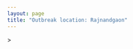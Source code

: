 ```yaml
---
layout: page
title: "Outbreak location: Rajnandgaon"
---
```

<div id="mapid">
<script src="https://buda-magenta.github.io/hazard_map/load_map.js"></script>
><script>
var marker_outbreak = L.marker([20.972740, 80.691555],{"autoPan": true}).addTo(map); marker_outbreak.bindTooltip("Rajnandgaon").openTooltip();

var circle_1 = L.circle([21.149813, 79.082056], {"pane": "markerPane", "color": "red", "fill": true, "fillOpacity": 0.2, "fillRule": "evenodd", "lineCap": "round", "lineJoin": "round", "opacity": 1.0, "radius": 80893, "stroke": true, "weight": 3}).addTo(map);
circle_1.bindTooltip("Nagpur<br>rank: 1<br>hazard index: 0.080894")
circle_1.bindPopup('<a href="https://buda-magenta.github.io/hazard_map/Nagpur">Nagpur</a>')

var circle_2 = L.circle([21.237947, 81.633683], {"pane": "markerPane", "color": "red", "fill": true, "fillOpacity": 0.2, "fillRule": "evenodd", "lineCap": "round", "lineJoin": "round", "opacity": 1.0, "radius": 74549, "stroke": true, "weight": 3}).addTo(map);
circle_2.bindTooltip("Raipur<br>rank: 2<br>hazard index: 0.074549")
circle_2.bindPopup('<a href="https://buda-magenta.github.io/hazard_map/Raipur">Raipur</a>')

var circle_3 = L.circle([21.145629, 80.268387], {"pane": "markerPane", "color": "red", "fill": true, "fillOpacity": 0.2, "fillRule": "evenodd", "lineCap": "round", "lineJoin": "round", "opacity": 1.0, "radius": 67345, "stroke": true, "weight": 3}).addTo(map);
circle_3.bindTooltip("Gondiya<br>rank: 3<br>hazard index: 0.067345")
circle_3.bindPopup('<a href="https://buda-magenta.github.io/hazard_map/Gondiya">Gondiya</a>')

var circle_4 = L.circle([20.843512, 75.525927], {"pane": "markerPane", "color": "red", "fill": true, "fillOpacity": 0.2, "fillRule": "evenodd", "lineCap": "round", "lineJoin": "round", "opacity": 1.0, "radius": 33313, "stroke": true, "weight": 3}).addTo(map);
circle_4.bindTooltip("Jalgaon<br>rank: 4<br>hazard index: 0.033314")
circle_4.bindPopup('<a href="https://buda-magenta.github.io/hazard_map/Jalgaon">Jalgaon</a>')

var circle_5 = L.circle([21.199035, 81.397955], {"pane": "markerPane", "color": "red", "fill": true, "fillOpacity": 0.2, "fillRule": "evenodd", "lineCap": "round", "lineJoin": "round", "opacity": 1.0, "radius": 25513, "stroke": true, "weight": 3}).addTo(map);
circle_5.bindTooltip("Durg<br>rank: 5<br>hazard index: 0.025514")
circle_5.bindPopup('<a href="https://buda-magenta.github.io/hazard_map/Durg">Durg</a>')

var circle_6 = L.circle([21.200996, 81.335426], {"pane": "markerPane", "color": "red", "fill": true, "fillOpacity": 0.2, "fillRule": "evenodd", "lineCap": "round", "lineJoin": "round", "opacity": 1.0, "radius": 21779, "stroke": true, "weight": 3}).addTo(map);
circle_6.bindTooltip("Bhilai Nagar<br>rank: 6<br>hazard index: 0.021779")
circle_6.bindPopup('<a href="https://buda-magenta.github.io/hazard_map/Bhilai_Nagar">Bhilai Nagar</a>')

var circle_7 = L.circle([22.383333, 82.133333], {"pane": "markerPane", "color": "red", "fill": true, "fillOpacity": 0.2, "fillRule": "evenodd", "lineCap": "round", "lineJoin": "round", "opacity": 1.0, "radius": 12735, "stroke": true, "weight": 3}).addTo(map);
circle_7.bindTooltip("Bilaspur<br>rank: 7<br>hazard index: 0.012736")
circle_7.bindPopup('<a href="https://buda-magenta.github.io/hazard_map/Bilaspur">Bilaspur</a>')

var circle_8 = L.circle([21.735348, 81.944459], {"pane": "markerPane", "color": "red", "fill": true, "fillOpacity": 0.2, "fillRule": "evenodd", "lineCap": "round", "lineJoin": "round", "opacity": 1.0, "radius": 9243, "stroke": true, "weight": 3}).addTo(map);
circle_8.bindTooltip("Bhatpara<br>rank: 8<br>hazard index: 0.009244")
circle_8.bindPopup('<a href="https://buda-magenta.github.io/hazard_map/Bhatpara">Bhatpara</a>')

var circle_9 = L.circle([20.030976, 79.358139], {"pane": "markerPane", "color": "red", "fill": true, "fillOpacity": 0.2, "fillRule": "evenodd", "lineCap": "round", "lineJoin": "round", "opacity": 1.0, "radius": 7668, "stroke": true, "weight": 3}).addTo(map);
circle_9.bindTooltip("Chandrapur<br>rank: 9<br>hazard index: 0.007668")
circle_9.bindPopup('<a href="https://buda-magenta.github.io/hazard_map/Chandrapur">Chandrapur</a>')

var circle_10 = L.circle([22.541418, 88.357691], {"pane": "markerPane", "color": "red", "fill": true, "fillOpacity": 0.2, "fillRule": "evenodd", "lineCap": "round", "lineJoin": "round", "opacity": 1.0, "radius": 6112, "stroke": true, "weight": 3}).addTo(map);
circle_10.bindTooltip("Kolkata<br>rank: 10<br>hazard index: 0.006113")
circle_10.bindPopup('<a href="https://buda-magenta.github.io/hazard_map/Kolkata">Kolkata</a>')

var circle_11 = L.circle([20.166670, 79.172114], {"pane": "markerPane", "color": "red", "fill": true, "fillOpacity": 0.2, "fillRule": "evenodd", "lineCap": "round", "lineJoin": "round", "opacity": 1.0, "radius": 4315, "stroke": true, "weight": 3}).addTo(map);
circle_11.bindTooltip("Bhadravati<br>rank: 11<br>hazard index: 0.004315")
circle_11.bindPopup('<a href="https://buda-magenta.github.io/hazard_map/Bhadravati">Bhadravati</a>')

var circle_12 = L.circle([20.259399, 76.976203], {"pane": "markerPane", "color": "red", "fill": true, "fillOpacity": 0.2, "fillRule": "evenodd", "lineCap": "round", "lineJoin": "round", "opacity": 1.0, "radius": 3595, "stroke": true, "weight": 3}).addTo(map);
circle_12.bindTooltip("Malegaon<br>rank: 12<br>hazard index: 0.003595")
circle_12.bindPopup('<a href="https://buda-magenta.github.io/hazard_map/Malegaon">Malegaon</a>')

var circle_13 = L.circle([22.275879, 79.721045], {"pane": "markerPane", "color": "red", "fill": true, "fillOpacity": 0.2, "fillRule": "evenodd", "lineCap": "round", "lineJoin": "round", "opacity": 1.0, "radius": 2724, "stroke": true, "weight": 3}).addTo(map);
circle_13.bindTooltip("Seoni<br>rank: 13<br>hazard index: 0.002725")
circle_13.bindPopup('<a href="https://buda-magenta.github.io/hazard_map/Seoni">Seoni</a>')

var circle_14 = L.circle([22.519770, 82.629515], {"pane": "markerPane", "color": "red", "fill": true, "fillOpacity": 0.2, "fillRule": "evenodd", "lineCap": "round", "lineJoin": "round", "opacity": 1.0, "radius": 2646, "stroke": true, "weight": 3}).addTo(map);
circle_14.bindTooltip("Korba<br>rank: 14<br>hazard index: 0.002646")
circle_14.bindPopup('<a href="https://buda-magenta.github.io/hazard_map/Korba">Korba</a>')

var circle_15 = L.circle([20.993276, 75.839983], {"pane": "markerPane", "color": "red", "fill": true, "fillOpacity": 0.2, "fillRule": "evenodd", "lineCap": "round", "lineJoin": "round", "opacity": 1.0, "radius": 2601, "stroke": true, "weight": 3}).addTo(map);
circle_15.bindTooltip("Bhusawal<br>rank: 15<br>hazard index: 0.002601")
circle_15.bindPopup('<a href="https://buda-magenta.github.io/hazard_map/Bhusawal">Bhusawal</a>')

var circle_16 = L.circle([19.075990, 72.877393], {"pane": "markerPane", "color": "red", "fill": true, "fillOpacity": 0.2, "fillRule": "evenodd", "lineCap": "round", "lineJoin": "round", "opacity": 1.0, "radius": 2577, "stroke": true, "weight": 3}).addTo(map);
circle_16.bindTooltip("Mumbai<br>rank: 16<br>hazard index: 0.002578")
circle_16.bindPopup('<a href="https://buda-magenta.github.io/hazard_map/Mumbai">Mumbai</a>')

var circle_17 = L.circle([21.154541, 77.644296], {"pane": "markerPane", "color": "red", "fill": true, "fillOpacity": 0.2, "fillRule": "evenodd", "lineCap": "round", "lineJoin": "round", "opacity": 1.0, "radius": 2409, "stroke": true, "weight": 3}).addTo(map);
circle_17.bindTooltip("Amravati<br>rank: 17<br>hazard index: 0.002410")
circle_17.bindPopup('<a href="https://buda-magenta.github.io/hazard_map/Amravati">Amravati</a>')

var circle_18 = L.circle([22.801519, 86.202958], {"pane": "markerPane", "color": "red", "fill": true, "fillOpacity": 0.2, "fillRule": "evenodd", "lineCap": "round", "lineJoin": "round", "opacity": 1.0, "radius": 2131, "stroke": true, "weight": 3}).addTo(map);
circle_18.bindTooltip("Jamshedpur<br>rank: 18<br>hazard index: 0.002131")
circle_18.bindPopup('<a href="https://buda-magenta.github.io/hazard_map/Jamshedpur">Jamshedpur</a>')

var circle_19 = L.circle([17.723128, 83.301284], {"pane": "markerPane", "color": "red", "fill": true, "fillOpacity": 0.2, "fillRule": "evenodd", "lineCap": "round", "lineJoin": "round", "opacity": 1.0, "radius": 1929, "stroke": true, "weight": 3}).addTo(map);
circle_19.bindTooltip("Visakhapatnam<br>rank: 19<br>hazard index: 0.001930")
circle_19.bindPopup('<a href="https://buda-magenta.github.io/hazard_map/Visakhapatnam">Visakhapatnam</a>')

var circle_20 = L.circle([22.500000, 83.500000], {"pane": "markerPane", "color": "red", "fill": true, "fillOpacity": 0.2, "fillRule": "evenodd", "lineCap": "round", "lineJoin": "round", "opacity": 1.0, "radius": 1682, "stroke": true, "weight": 3}).addTo(map);
circle_20.bindTooltip("Raigarh<br>rank: 20<br>hazard index: 0.001683")
circle_20.bindPopup('<a href="https://buda-magenta.github.io/hazard_map/Raigarh">Raigarh</a>')

var circle_21 = L.circle([22.890183, 88.426939], {"pane": "markerPane", "color": "red", "fill": true, "fillOpacity": 0.2, "fillRule": "evenodd", "lineCap": "round", "lineJoin": "round", "opacity": 1.0, "radius": 1284, "stroke": true, "weight": 3}).addTo(map);
circle_21.bindTooltip("Naihati<br>rank: 21<br>hazard index: 0.001284")
circle_21.bindPopup('<a href="https://buda-magenta.github.io/hazard_map/Naihati">Naihati</a>')

var circle_22 = L.circle([19.877263, 75.339024], {"pane": "markerPane", "color": "red", "fill": true, "fillOpacity": 0.2, "fillRule": "evenodd", "lineCap": "round", "lineJoin": "round", "opacity": 1.0, "radius": 1193, "stroke": true, "weight": 3}).addTo(map);
circle_22.bindTooltip("Aurangabad<br>rank: 22<br>hazard index: 0.001194")
circle_22.bindPopup('<a href="https://buda-magenta.github.io/hazard_map/Aurangabad">Aurangabad</a>')

var circle_23 = L.circle([28.651718, 77.221939], {"pane": "markerPane", "color": "red", "fill": true, "fillOpacity": 0.2, "fillRule": "evenodd", "lineCap": "round", "lineJoin": "round", "opacity": 1.0, "radius": 1175, "stroke": true, "weight": 3}).addTo(map);
circle_23.bindTooltip("Delhi<br>rank: 23<br>hazard index: 0.001176")
circle_23.bindPopup('<a href="https://buda-magenta.github.io/hazard_map/Delhi">Delhi</a>')

var circle_24 = L.circle([22.214285, 84.872437], {"pane": "markerPane", "color": "red", "fill": true, "fillOpacity": 0.2, "fillRule": "evenodd", "lineCap": "round", "lineJoin": "round", "opacity": 1.0, "radius": 1111, "stroke": true, "weight": 3}).addTo(map);
circle_24.bindTooltip("Raurkela<br>rank: 24<br>hazard index: 0.001112")
circle_24.bindPopup('<a href="https://buda-magenta.github.io/hazard_map/Raurkela">Raurkela</a>')

var circle_25 = L.circle([18.521428, 73.854454], {"pane": "markerPane", "color": "red", "fill": true, "fillOpacity": 0.2, "fillRule": "evenodd", "lineCap": "round", "lineJoin": "round", "opacity": 1.0, "radius": 981, "stroke": true, "weight": 3}).addTo(map);
circle_25.bindTooltip("Pune<br>rank: 25<br>hazard index: 0.000981")
circle_25.bindPopup('<a href="https://buda-magenta.github.io/hazard_map/Pune">Pune</a>')

var circle_26 = L.circle([21.879616, 77.875681], {"pane": "markerPane", "color": "red", "fill": true, "fillOpacity": 0.2, "fillRule": "evenodd", "lineCap": "round", "lineJoin": "round", "opacity": 1.0, "radius": 936, "stroke": true, "weight": 3}).addTo(map);
circle_26.bindTooltip("Betul<br>rank: 26<br>hazard index: 0.000936")
circle_26.bindPopup('<a href="https://buda-magenta.github.io/hazard_map/Betul">Betul</a>')

var circle_27 = L.circle([13.932609, 75.574978], {"pane": "markerPane", "color": "red", "fill": true, "fillOpacity": 0.2, "fillRule": "evenodd", "lineCap": "round", "lineJoin": "round", "opacity": 1.0, "radius": 892, "stroke": true, "weight": 3}).addTo(map);
circle_27.bindTooltip("Shimoga<br>rank: 27<br>hazard index: 0.000893")
circle_27.bindPopup('<a href="https://buda-magenta.github.io/hazard_map/Shimoga">Shimoga</a>')

var circle_28 = L.circle([17.388786, 78.461065], {"pane": "markerPane", "color": "red", "fill": true, "fillOpacity": 0.2, "fillRule": "evenodd", "lineCap": "round", "lineJoin": "round", "opacity": 1.0, "radius": 764, "stroke": true, "weight": 3}).addTo(map);
circle_28.bindTooltip("Hyderabad<br>rank: 28<br>hazard index: 0.000765")
circle_28.bindPopup('<a href="https://buda-magenta.github.io/hazard_map/Hyderabad">Hyderabad</a>')

var circle_29 = L.circle([20.266777, 85.843559], {"pane": "markerPane", "color": "red", "fill": true, "fillOpacity": 0.2, "fillRule": "evenodd", "lineCap": "round", "lineJoin": "round", "opacity": 1.0, "radius": 747, "stroke": true, "weight": 3}).addTo(map);
circle_29.bindTooltip("Bhubaneswar<br>rank: 29<br>hazard index: 0.000747")
circle_29.bindPopup('<a href="https://buda-magenta.github.io/hazard_map/Bhubaneswar">Bhubaneswar</a>')

var circle_30 = L.circle([12.979120, 77.591300], {"pane": "markerPane", "color": "red", "fill": true, "fillOpacity": 0.2, "fillRule": "evenodd", "lineCap": "round", "lineJoin": "round", "opacity": 1.0, "radius": 691, "stroke": true, "weight": 3}).addTo(map);
circle_30.bindTooltip("Bangalore<br>rank: 30<br>hazard index: 0.000691")
circle_30.bindPopup('<a href="https://buda-magenta.github.io/hazard_map/Bangalore">Bangalore</a>')

var circle_31 = L.circle([21.400000, 83.883333], {"pane": "markerPane", "color": "red", "fill": true, "fillOpacity": 0.2, "fillRule": "evenodd", "lineCap": "round", "lineJoin": "round", "opacity": 1.0, "radius": 666, "stroke": true, "weight": 3}).addTo(map);
circle_31.bindTooltip("Sambalpur<br>rank: 31<br>hazard index: 0.000667")
circle_31.bindPopup('<a href="https://buda-magenta.github.io/hazard_map/Sambalpur">Sambalpur</a>')

var circle_32 = L.circle([20.825623, 78.613146], {"pane": "markerPane", "color": "red", "fill": true, "fillOpacity": 0.2, "fillRule": "evenodd", "lineCap": "round", "lineJoin": "round", "opacity": 1.0, "radius": 649, "stroke": true, "weight": 3}).addTo(map);
circle_32.bindTooltip("Wardha<br>rank: 32<br>hazard index: 0.000649")
circle_32.bindPopup('<a href="https://buda-magenta.github.io/hazard_map/Wardha">Wardha</a>')

var circle_33 = L.circle([20.761862, 77.192172], {"pane": "markerPane", "color": "red", "fill": true, "fillOpacity": 0.2, "fillRule": "evenodd", "lineCap": "round", "lineJoin": "round", "opacity": 1.0, "radius": 620, "stroke": true, "weight": 3}).addTo(map);
circle_33.bindTooltip("Akola<br>rank: 33<br>hazard index: 0.000620")
circle_33.bindPopup('<a href="https://buda-magenta.github.io/hazard_map/Akola">Akola</a>')

var circle_34 = L.circle([19.290314, 76.602903], {"pane": "markerPane", "color": "red", "fill": true, "fillOpacity": 0.2, "fillRule": "evenodd", "lineCap": "round", "lineJoin": "round", "opacity": 1.0, "radius": 590, "stroke": true, "weight": 3}).addTo(map);
circle_34.bindTooltip("Parbhani<br>rank: 34<br>hazard index: 0.000591")
circle_34.bindPopup('<a href="https://buda-magenta.github.io/hazard_map/Parbhani">Parbhani</a>')

var circle_35 = L.circle([13.083694, 80.270186], {"pane": "markerPane", "color": "red", "fill": true, "fillOpacity": 0.2, "fillRule": "evenodd", "lineCap": "round", "lineJoin": "round", "opacity": 1.0, "radius": 586, "stroke": true, "weight": 3}).addTo(map);
circle_35.bindTooltip("Chennai<br>rank: 35<br>hazard index: 0.000586")
circle_35.bindPopup('<a href="https://buda-magenta.github.io/hazard_map/Chennai">Chennai</a>')

var circle_36 = L.circle([23.021624, 72.579707], {"pane": "markerPane", "color": "red", "fill": true, "fillOpacity": 0.2, "fillRule": "evenodd", "lineCap": "round", "lineJoin": "round", "opacity": 1.0, "radius": 563, "stroke": true, "weight": 3}).addTo(map);
circle_36.bindTooltip("Ahmedabad<br>rank: 36<br>hazard index: 0.000563")
circle_36.bindPopup('<a href="https://buda-magenta.github.io/hazard_map/Ahmedabad">Ahmedabad</a>')

var circle_37 = L.circle([18.112082, 83.405220], {"pane": "markerPane", "color": "red", "fill": true, "fillOpacity": 0.2, "fillRule": "evenodd", "lineCap": "round", "lineJoin": "round", "opacity": 1.0, "radius": 558, "stroke": true, "weight": 3}).addTo(map);
circle_37.bindTooltip("Vizianagaram<br>rank: 37<br>hazard index: 0.000559")
circle_37.bindPopup('<a href="https://buda-magenta.github.io/hazard_map/Vizianagaram">Vizianagaram</a>')

var circle_38 = L.circle([23.160894, 79.949770], {"pane": "markerPane", "color": "red", "fill": true, "fillOpacity": 0.2, "fillRule": "evenodd", "lineCap": "round", "lineJoin": "round", "opacity": 1.0, "radius": 548, "stroke": true, "weight": 3}).addTo(map);
circle_38.bindTooltip("Jabalpur<br>rank: 38<br>hazard index: 0.000548")
circle_38.bindPopup('<a href="https://buda-magenta.github.io/hazard_map/Jabalpur">Jabalpur</a>')

var circle_39 = L.circle([25.335649, 83.007629], {"pane": "markerPane", "color": "red", "fill": true, "fillOpacity": 0.2, "fillRule": "evenodd", "lineCap": "round", "lineJoin": "round", "opacity": 1.0, "radius": 517, "stroke": true, "weight": 3}).addTo(map);
circle_39.bindTooltip("Varanasi<br>rank: 39<br>hazard index: 0.000517")
circle_39.bindPopup('<a href="https://buda-magenta.github.io/hazard_map/Varanasi">Varanasi</a>')

var circle_40 = L.circle([25.438130, 81.833800], {"pane": "markerPane", "color": "red", "fill": true, "fillOpacity": 0.2, "fillRule": "evenodd", "lineCap": "round", "lineJoin": "round", "opacity": 1.0, "radius": 480, "stroke": true, "weight": 3}).addTo(map);
circle_40.bindTooltip("Allahabad<br>rank: 40<br>hazard index: 0.000481")
circle_40.bindPopup('<a href="https://buda-magenta.github.io/hazard_map/Allahabad">Allahabad</a>')

var circle_41 = L.circle([21.170200, 72.831100], {"pane": "markerPane", "color": "red", "fill": true, "fillOpacity": 0.2, "fillRule": "evenodd", "lineCap": "round", "lineJoin": "round", "opacity": 1.0, "radius": 451, "stroke": true, "weight": 3}).addTo(map);
circle_41.bindTooltip("Surat<br>rank: 41<br>hazard index: 0.000451")
circle_41.bindPopup('<a href="https://buda-magenta.github.io/hazard_map/Surat">Surat</a>')

var circle_42 = L.circle([19.807608, 85.825254], {"pane": "markerPane", "color": "red", "fill": true, "fillOpacity": 0.2, "fillRule": "evenodd", "lineCap": "round", "lineJoin": "round", "opacity": 1.0, "radius": 448, "stroke": true, "weight": 3}).addTo(map);
circle_42.bindTooltip("Puri<br>rank: 42<br>hazard index: 0.000449")
circle_42.bindPopup('<a href="https://buda-magenta.github.io/hazard_map/Puri">Puri</a>')

var circle_43 = L.circle([22.782355, 86.159003], {"pane": "markerPane", "color": "red", "fill": true, "fillOpacity": 0.2, "fillRule": "evenodd", "lineCap": "round", "lineJoin": "round", "opacity": 1.0, "radius": 360, "stroke": true, "weight": 3}).addTo(map);
circle_43.bindTooltip("Adityapur<br>rank: 43<br>hazard index: 0.000360")
circle_43.bindPopup('<a href="https://buda-magenta.github.io/hazard_map/Adityapur">Adityapur</a>')

var circle_44 = L.circle([19.500000, 78.500000], {"pane": "markerPane", "color": "red", "fill": true, "fillOpacity": 0.2, "fillRule": "evenodd", "lineCap": "round", "lineJoin": "round", "opacity": 1.0, "radius": 359, "stroke": true, "weight": 3}).addTo(map);
circle_44.bindTooltip("Adilabad<br>rank: 44<br>hazard index: 0.000360")
circle_44.bindPopup('<a href="https://buda-magenta.github.io/hazard_map/Adilabad">Adilabad</a>')

var circle_45 = L.circle([22.920982, 88.437022], {"pane": "markerPane", "color": "red", "fill": true, "fillOpacity": 0.2, "fillRule": "evenodd", "lineCap": "round", "lineJoin": "round", "opacity": 1.0, "radius": 341, "stroke": true, "weight": 3}).addTo(map);
circle_45.bindTooltip("Halisahar<br>rank: 45<br>hazard index: 0.000342")
circle_45.bindPopup('<a href="https://buda-magenta.github.io/hazard_map/Halisahar">Halisahar</a>')

var circle_46 = L.circle([22.949011, 88.435910], {"pane": "markerPane", "color": "red", "fill": true, "fillOpacity": 0.2, "fillRule": "evenodd", "lineCap": "round", "lineJoin": "round", "opacity": 1.0, "radius": 329, "stroke": true, "weight": 3}).addTo(map);
circle_46.bindTooltip("Kanchrapara<br>rank: 46<br>hazard index: 0.000329")
circle_46.bindPopup('<a href="https://buda-magenta.github.io/hazard_map/Kanchrapara">Kanchrapara</a>')

var circle_47 = L.circle([25.531031, 78.652689], {"pane": "markerPane", "color": "red", "fill": true, "fillOpacity": 0.2, "fillRule": "evenodd", "lineCap": "round", "lineJoin": "round", "opacity": 1.0, "radius": 328, "stroke": true, "weight": 3}).addTo(map);
circle_47.bindTooltip("Jhansi<br>rank: 47<br>hazard index: 0.000328")
circle_47.bindPopup('<a href="https://buda-magenta.github.io/hazard_map/Jhansi">Jhansi</a>')

var circle_48 = L.circle([23.258486, 77.401989], {"pane": "markerPane", "color": "red", "fill": true, "fillOpacity": 0.2, "fillRule": "evenodd", "lineCap": "round", "lineJoin": "round", "opacity": 1.0, "radius": 314, "stroke": true, "weight": 3}).addTo(map);
circle_48.bindTooltip("Bhopal<br>rank: 48<br>hazard index: 0.000314")
circle_48.bindPopup('<a href="https://buda-magenta.github.io/hazard_map/Bhopal">Bhopal</a>')

var circle_49 = L.circle([19.169335, 77.311013], {"pane": "markerPane", "color": "red", "fill": true, "fillOpacity": 0.2, "fillRule": "evenodd", "lineCap": "round", "lineJoin": "round", "opacity": 1.0, "radius": 306, "stroke": true, "weight": 3}).addTo(map);
circle_49.bindTooltip("Nanded Waghala<br>rank: 49<br>hazard index: 0.000307")
circle_49.bindPopup('<a href="https://buda-magenta.github.io/hazard_map/Nanded_Waghala">Nanded Waghala</a>')

var circle_50 = L.circle([20.325704, 78.116914], {"pane": "markerPane", "color": "red", "fill": true, "fillOpacity": 0.2, "fillRule": "evenodd", "lineCap": "round", "lineJoin": "round", "opacity": 1.0, "radius": 302, "stroke": true, "weight": 3}).addTo(map);
circle_50.bindTooltip("Yavatmal<br>rank: 50<br>hazard index: 0.000302")
circle_50.bindPopup('<a href="https://buda-magenta.github.io/hazard_map/Yavatmal">Yavatmal</a>')

var circle_51 = L.circle([20.475195, 78.742396], {"pane": "markerPane", "color": "red", "fill": true, "fillOpacity": 0.2, "fillRule": "evenodd", "lineCap": "round", "lineJoin": "round", "opacity": 1.0, "radius": 298, "stroke": true, "weight": 3}).addTo(map);
circle_51.bindTooltip("Hinganghat<br>rank: 51<br>hazard index: 0.000299")
circle_51.bindPopup('<a href="https://buda-magenta.github.io/hazard_map/Hinganghat">Hinganghat</a>')

var circle_52 = L.circle([19.918233, 75.868625], {"pane": "markerPane", "color": "red", "fill": true, "fillOpacity": 0.2, "fillRule": "evenodd", "lineCap": "round", "lineJoin": "round", "opacity": 1.0, "radius": 296, "stroke": true, "weight": 3}).addTo(map);
circle_52.bindTooltip("Jalna<br>rank: 52<br>hazard index: 0.000297")
circle_52.bindPopup('<a href="https://buda-magenta.github.io/hazard_map/Jalna">Jalna</a>')

var circle_53 = L.circle([25.133173, 86.525040], {"pane": "markerPane", "color": "red", "fill": true, "fillOpacity": 0.2, "fillRule": "evenodd", "lineCap": "round", "lineJoin": "round", "opacity": 1.0, "radius": 281, "stroke": true, "weight": 3}).addTo(map);
circle_53.bindTooltip("Kharagpur<br>rank: 53<br>hazard index: 0.000282")
circle_53.bindPopup('<a href="https://buda-magenta.github.io/hazard_map/Kharagpur">Kharagpur</a>')

var circle_54 = L.circle([18.351469, 76.755121], {"pane": "markerPane", "color": "red", "fill": true, "fillOpacity": 0.2, "fillRule": "evenodd", "lineCap": "round", "lineJoin": "round", "opacity": 1.0, "radius": 276, "stroke": true, "weight": 3}).addTo(map);
circle_54.bindTooltip("Latur<br>rank: 54<br>hazard index: 0.000276")
circle_54.bindPopup('<a href="https://buda-magenta.github.io/hazard_map/Latur">Latur</a>')

var circle_55 = L.circle([22.139831, 78.809645], {"pane": "markerPane", "color": "red", "fill": true, "fillOpacity": 0.2, "fillRule": "evenodd", "lineCap": "round", "lineJoin": "round", "opacity": 1.0, "radius": 269, "stroke": true, "weight": 3}).addTo(map);
circle_55.bindTooltip("Chhindwara<br>rank: 55<br>hazard index: 0.000270")
circle_55.bindPopup('<a href="https://buda-magenta.github.io/hazard_map/Chhindwara">Chhindwara</a>')

var circle_56 = L.circle([18.761516, 79.478785], {"pane": "markerPane", "color": "red", "fill": true, "fillOpacity": 0.2, "fillRule": "evenodd", "lineCap": "round", "lineJoin": "round", "opacity": 1.0, "radius": 258, "stroke": true, "weight": 3}).addTo(map);
circle_56.bindTooltip("Ramagundam<br>rank: 56<br>hazard index: 0.000258")
circle_56.bindPopup('<a href="https://buda-magenta.github.io/hazard_map/Ramagundam">Ramagundam</a>')

var circle_57 = L.circle([16.508759, 80.618510], {"pane": "markerPane", "color": "red", "fill": true, "fillOpacity": 0.2, "fillRule": "evenodd", "lineCap": "round", "lineJoin": "round", "opacity": 1.0, "radius": 250, "stroke": true, "weight": 3}).addTo(map);
circle_57.bindTooltip("Vijayawada<br>rank: 57<br>hazard index: 0.000250")
circle_57.bindPopup('<a href="https://buda-magenta.github.io/hazard_map/Vijayawada">Vijayawada</a>')

var circle_58 = L.circle([26.915458, 75.818982], {"pane": "markerPane", "color": "red", "fill": true, "fillOpacity": 0.2, "fillRule": "evenodd", "lineCap": "round", "lineJoin": "round", "opacity": 1.0, "radius": 241, "stroke": true, "weight": 3}).addTo(map);
circle_58.bindTooltip("Jaipur<br>rank: 58<br>hazard index: 0.000242")
circle_58.bindPopup('<a href="https://buda-magenta.github.io/hazard_map/Jaipur">Jaipur</a>')

var circle_59 = L.circle([19.194329, 72.970178], {"pane": "markerPane", "color": "red", "fill": true, "fillOpacity": 0.2, "fillRule": "evenodd", "lineCap": "round", "lineJoin": "round", "opacity": 1.0, "radius": 241, "stroke": true, "weight": 3}).addTo(map);
circle_59.bindTooltip("Thane<br>rank: 59<br>hazard index: 0.000241")
circle_59.bindPopup('<a href="https://buda-magenta.github.io/hazard_map/Thane">Thane</a>')

var circle_60 = L.circle([19.087076, 82.023572], {"pane": "markerPane", "color": "red", "fill": true, "fillOpacity": 0.2, "fillRule": "evenodd", "lineCap": "round", "lineJoin": "round", "opacity": 1.0, "radius": 231, "stroke": true, "weight": 3}).addTo(map);
circle_60.bindTooltip("Jagdalpur<br>rank: 60<br>hazard index: 0.000231")
circle_60.bindPopup('<a href="https://buda-magenta.github.io/hazard_map/Jagdalpur">Jagdalpur</a>')

var circle_61 = L.circle([20.011247, 73.790236], {"pane": "markerPane", "color": "red", "fill": true, "fillOpacity": 0.2, "fillRule": "evenodd", "lineCap": "round", "lineJoin": "round", "opacity": 1.0, "radius": 212, "stroke": true, "weight": 3}).addTo(map);
circle_61.bindTooltip("Nashik<br>rank: 61<br>hazard index: 0.000212")
circle_61.bindPopup('<a href="https://buda-magenta.github.io/hazard_map/Nashik">Nashik</a>')

var circle_62 = L.circle([23.122634, 83.198189], {"pane": "markerPane", "color": "red", "fill": true, "fillOpacity": 0.2, "fillRule": "evenodd", "lineCap": "round", "lineJoin": "round", "opacity": 1.0, "radius": 194, "stroke": true, "weight": 3}).addTo(map);
circle_62.bindTooltip("Ambikapur<br>rank: 62<br>hazard index: 0.000195")
circle_62.bindPopup('<a href="https://buda-magenta.github.io/hazard_map/Ambikapur">Ambikapur</a>')

var circle_63 = L.circle([16.850253, 74.594888], {"pane": "markerPane", "color": "red", "fill": true, "fillOpacity": 0.2, "fillRule": "evenodd", "lineCap": "round", "lineJoin": "round", "opacity": 1.0, "radius": 186, "stroke": true, "weight": 3}).addTo(map);
circle_63.bindTooltip("Sangli<br>rank: 63<br>hazard index: 0.000187")
circle_63.bindPopup('<a href="https://buda-magenta.github.io/hazard_map/Sangli">Sangli</a>')

var circle_64 = L.circle([22.720362, 75.868200], {"pane": "markerPane", "color": "red", "fill": true, "fillOpacity": 0.2, "fillRule": "evenodd", "lineCap": "round", "lineJoin": "round", "opacity": 1.0, "radius": 184, "stroke": true, "weight": 3}).addTo(map);
circle_64.bindTooltip("Indore<br>rank: 64<br>hazard index: 0.000184")
circle_64.bindPopup('<a href="https://buda-magenta.github.io/hazard_map/Indore">Indore</a>')

var circle_65 = L.circle([22.591260, 88.390964], {"pane": "markerPane", "color": "red", "fill": true, "fillOpacity": 0.2, "fillRule": "evenodd", "lineCap": "round", "lineJoin": "round", "opacity": 1.0, "radius": 178, "stroke": true, "weight": 3}).addTo(map);
circle_65.bindTooltip("Bidhan Nagar<br>rank: 65<br>hazard index: 0.000179")
circle_65.bindPopup('<a href="https://buda-magenta.github.io/hazard_map/Bidhan_Nagar">Bidhan Nagar</a>')

var circle_66 = L.circle([25.609324, 85.123525], {"pane": "markerPane", "color": "red", "fill": true, "fillOpacity": 0.2, "fillRule": "evenodd", "lineCap": "round", "lineJoin": "round", "opacity": 1.0, "radius": 173, "stroke": true, "weight": 3}).addTo(map);
circle_66.bindTooltip("Patna<br>rank: 66<br>hazard index: 0.000173")
circle_66.bindPopup('<a href="https://buda-magenta.github.io/hazard_map/Patna">Patna</a>')

var circle_67 = L.circle([18.320022, 83.916077], {"pane": "markerPane", "color": "red", "fill": true, "fillOpacity": 0.2, "fillRule": "evenodd", "lineCap": "round", "lineJoin": "round", "opacity": 1.0, "radius": 168, "stroke": true, "weight": 3}).addTo(map);
circle_67.bindTooltip("Srikakulam<br>rank: 67<br>hazard index: 0.000169")
circle_67.bindPopup('<a href="https://buda-magenta.github.io/hazard_map/Srikakulam">Srikakulam</a>')

var circle_68 = L.circle([22.297314, 73.194257], {"pane": "markerPane", "color": "red", "fill": true, "fillOpacity": 0.2, "fillRule": "evenodd", "lineCap": "round", "lineJoin": "round", "opacity": 1.0, "radius": 168, "stroke": true, "weight": 3}).addTo(map);
circle_68.bindTooltip("Vadodara<br>rank: 68<br>hazard index: 0.000168")
circle_68.bindPopup('<a href="https://buda-magenta.github.io/hazard_map/Vadodara">Vadodara</a>')

var circle_69 = L.circle([16.702841, 74.240533], {"pane": "markerPane", "color": "red", "fill": true, "fillOpacity": 0.2, "fillRule": "evenodd", "lineCap": "round", "lineJoin": "round", "opacity": 1.0, "radius": 167, "stroke": true, "weight": 3}).addTo(map);
circle_69.bindTooltip("Kolhapur<br>rank: 69<br>hazard index: 0.000168")
circle_69.bindPopup('<a href="https://buda-magenta.github.io/hazard_map/Kolhapur">Kolhapur</a>')

var circle_70 = L.circle([26.500000, 78.750000], {"pane": "markerPane", "color": "red", "fill": true, "fillOpacity": 0.2, "fillRule": "evenodd", "lineCap": "round", "lineJoin": "round", "opacity": 1.0, "radius": 159, "stroke": true, "weight": 3}).addTo(map);
circle_70.bindTooltip("Bhind<br>rank: 70<br>hazard index: 0.000160")
circle_70.bindPopup('<a href="https://buda-magenta.github.io/hazard_map/Bhind">Bhind</a>')

var circle_71 = L.circle([13.318014, 75.773874], {"pane": "markerPane", "color": "red", "fill": true, "fillOpacity": 0.2, "fillRule": "evenodd", "lineCap": "round", "lineJoin": "round", "opacity": 1.0, "radius": 151, "stroke": true, "weight": 3}).addTo(map);
circle_71.bindTooltip("Chikmagalur<br>rank: 71<br>hazard index: 0.000152")
circle_71.bindPopup('<a href="https://buda-magenta.github.io/hazard_map/Chikmagalur">Chikmagalur</a>')

var circle_72 = L.circle([26.148658, 85.340013], {"pane": "markerPane", "color": "red", "fill": true, "fillOpacity": 0.2, "fillRule": "evenodd", "lineCap": "round", "lineJoin": "round", "opacity": 1.0, "radius": 151, "stroke": true, "weight": 3}).addTo(map);
circle_72.bindTooltip("Muzaffarpur<br>rank: 72<br>hazard index: 0.000151")
circle_72.bindPopup('<a href="https://buda-magenta.github.io/hazard_map/Muzaffarpur">Muzaffarpur</a>')

var circle_73 = L.circle([17.980609, 79.598212], {"pane": "markerPane", "color": "red", "fill": true, "fillOpacity": 0.2, "fillRule": "evenodd", "lineCap": "round", "lineJoin": "round", "opacity": 1.0, "radius": 126, "stroke": true, "weight": 3}).addTo(map);
circle_73.bindTooltip("Warangal<br>rank: 73<br>hazard index: 0.000126")
circle_73.bindPopup('<a href="https://buda-magenta.github.io/hazard_map/Warangal">Warangal</a>')

var circle_74 = L.circle([23.250000, 87.750000], {"pane": "markerPane", "color": "red", "fill": true, "fillOpacity": 0.2, "fillRule": "evenodd", "lineCap": "round", "lineJoin": "round", "opacity": 1.0, "radius": 123, "stroke": true, "weight": 3}).addTo(map);
circle_74.bindTooltip("Barddhaman<br>rank: 74<br>hazard index: 0.000123")
circle_74.bindPopup('<a href="https://buda-magenta.github.io/hazard_map/Barddhaman">Barddhaman</a>')

var circle_75 = L.circle([24.500000, 81.000000], {"pane": "markerPane", "color": "red", "fill": true, "fillOpacity": 0.2, "fillRule": "evenodd", "lineCap": "round", "lineJoin": "round", "opacity": 1.0, "radius": 120, "stroke": true, "weight": 3}).addTo(map);
circle_75.bindTooltip("Satna<br>rank: 75<br>hazard index: 0.000121")
circle_75.bindPopup('<a href="https://buda-magenta.github.io/hazard_map/Satna">Satna</a>')

var circle_76 = L.circle([20.468600, 85.879200], {"pane": "markerPane", "color": "red", "fill": true, "fillOpacity": 0.2, "fillRule": "evenodd", "lineCap": "round", "lineJoin": "round", "opacity": 1.0, "radius": 109, "stroke": true, "weight": 3}).addTo(map);
circle_76.bindTooltip("Cuttack<br>rank: 76<br>hazard index: 0.000110")
circle_76.bindPopup('<a href="https://buda-magenta.github.io/hazard_map/Cuttack">Cuttack</a>')

var circle_77 = L.circle([19.250000, 74.750000], {"pane": "markerPane", "color": "red", "fill": true, "fillOpacity": 0.2, "fillRule": "evenodd", "lineCap": "round", "lineJoin": "round", "opacity": 1.0, "radius": 109, "stroke": true, "weight": 3}).addTo(map);
circle_77.bindTooltip("Ahmadnagar<br>rank: 77<br>hazard index: 0.000110")
circle_77.bindPopup('<a href="https://buda-magenta.github.io/hazard_map/Ahmadnagar">Ahmadnagar</a>')

var circle_78 = L.circle([23.405848, 88.495894], {"pane": "markerPane", "color": "red", "fill": true, "fillOpacity": 0.2, "fillRule": "evenodd", "lineCap": "round", "lineJoin": "round", "opacity": 1.0, "radius": 103, "stroke": true, "weight": 3}).addTo(map);
circle_78.bindTooltip("Krishnanagar<br>rank: 78<br>hazard index: 0.000104")
circle_78.bindPopup('<a href="https://buda-magenta.github.io/hazard_map/Krishnanagar">Krishnanagar</a>')

var circle_79 = L.circle([24.935635, 82.647701], {"pane": "markerPane", "color": "red", "fill": true, "fillOpacity": 0.2, "fillRule": "evenodd", "lineCap": "round", "lineJoin": "round", "opacity": 1.0, "radius": 100, "stroke": true, "weight": 3}).addTo(map);
circle_79.bindTooltip("Mirzapur<br>rank: 79<br>hazard index: 0.000101")
circle_79.bindPopup('<a href="https://buda-magenta.github.io/hazard_map/Mirzapur">Mirzapur</a>')

var circle_80 = L.circle([21.977864, 76.568828], {"pane": "markerPane", "color": "red", "fill": true, "fillOpacity": 0.2, "fillRule": "evenodd", "lineCap": "round", "lineJoin": "round", "opacity": 1.0, "radius": 95, "stroke": true, "weight": 3}).addTo(map);
circle_80.bindTooltip("Khandwa<br>rank: 80<br>hazard index: 0.000096")
circle_80.bindPopup('<a href="https://buda-magenta.github.io/hazard_map/Khandwa">Khandwa</a>')

var circle_81 = L.circle([26.838100, 80.934600], {"pane": "markerPane", "color": "red", "fill": true, "fillOpacity": 0.2, "fillRule": "evenodd", "lineCap": "round", "lineJoin": "round", "opacity": 1.0, "radius": 95, "stroke": true, "weight": 3}).addTo(map);
circle_81.bindTooltip("Lucknow<br>rank: 81<br>hazard index: 0.000095")
circle_81.bindPopup('<a href="https://buda-magenta.github.io/hazard_map/Lucknow">Lucknow</a>')

var circle_82 = L.circle([12.305183, 76.655361], {"pane": "markerPane", "color": "red", "fill": true, "fillOpacity": 0.2, "fillRule": "evenodd", "lineCap": "round", "lineJoin": "round", "opacity": 1.0, "radius": 91, "stroke": true, "weight": 3}).addTo(map);
circle_82.bindTooltip("Mysore<br>rank: 82<br>hazard index: 0.000091")
circle_82.bindPopup('<a href="https://buda-magenta.github.io/hazard_map/Mysore">Mysore</a>')

var circle_83 = L.circle([22.472223, 88.093845], {"pane": "markerPane", "color": "red", "fill": true, "fillOpacity": 0.2, "fillRule": "evenodd", "lineCap": "round", "lineJoin": "round", "opacity": 1.0, "radius": 89, "stroke": true, "weight": 3}).addTo(map);
circle_83.bindTooltip("Uluberia<br>rank: 83<br>hazard index: 0.000089")
circle_83.bindPopup('<a href="https://buda-magenta.github.io/hazard_map/Uluberia">Uluberia</a>')

var circle_84 = L.circle([26.716413, 88.430992], {"pane": "markerPane", "color": "red", "fill": true, "fillOpacity": 0.2, "fillRule": "evenodd", "lineCap": "round", "lineJoin": "round", "opacity": 1.0, "radius": 88, "stroke": true, "weight": 3}).addTo(map);
circle_84.bindTooltip("Siliguri<br>rank: 84<br>hazard index: 0.000089")
circle_84.bindPopup('<a href="https://buda-magenta.github.io/hazard_map/Siliguri">Siliguri</a>')

var circle_85 = L.circle([26.460914, 80.321759], {"pane": "markerPane", "color": "red", "fill": true, "fillOpacity": 0.2, "fillRule": "evenodd", "lineCap": "round", "lineJoin": "round", "opacity": 1.0, "radius": 88, "stroke": true, "weight": 3}).addTo(map);
circle_85.bindTooltip("Kanpur<br>rank: 85<br>hazard index: 0.000088")
circle_85.bindPopup('<a href="https://buda-magenta.github.io/hazard_map/Kanpur">Kanpur</a>')

var circle_86 = L.circle([16.695935, 74.455575], {"pane": "markerPane", "color": "red", "fill": true, "fillOpacity": 0.2, "fillRule": "evenodd", "lineCap": "round", "lineJoin": "round", "opacity": 1.0, "radius": 87, "stroke": true, "weight": 3}).addTo(map);
circle_86.bindTooltip("Ichalkaranji<br>rank: 86<br>hazard index: 0.000088")
circle_86.bindPopup('<a href="https://buda-magenta.github.io/hazard_map/Ichalkaranji">Ichalkaranji</a>')

var circle_87 = L.circle([11.001812, 76.962843], {"pane": "markerPane", "color": "red", "fill": true, "fillOpacity": 0.2, "fillRule": "evenodd", "lineCap": "round", "lineJoin": "round", "opacity": 1.0, "radius": 87, "stroke": true, "weight": 3}).addTo(map);
circle_87.bindTooltip("Coimbatore<br>rank: 87<br>hazard index: 0.000087")
circle_87.bindPopup('<a href="https://buda-magenta.github.io/hazard_map/Coimbatore">Coimbatore</a>')

var circle_88 = L.circle([25.773344, 84.784977], {"pane": "markerPane", "color": "red", "fill": true, "fillOpacity": 0.2, "fillRule": "evenodd", "lineCap": "round", "lineJoin": "round", "opacity": 1.0, "radius": 86, "stroke": true, "weight": 3}).addTo(map);
circle_88.bindTooltip("Chapra<br>rank: 88<br>hazard index: 0.000087")
circle_88.bindPopup('<a href="https://buda-magenta.github.io/hazard_map/Chapra">Chapra</a>')

var circle_89 = L.circle([24.759267, 81.655000], {"pane": "markerPane", "color": "red", "fill": true, "fillOpacity": 0.2, "fillRule": "evenodd", "lineCap": "round", "lineJoin": "round", "opacity": 1.0, "radius": 86, "stroke": true, "weight": 3}).addTo(map);
circle_89.bindTooltip("Rewa<br>rank: 89<br>hazard index: 0.000086")
circle_89.bindPopup('<a href="https://buda-magenta.github.io/hazard_map/Rewa">Rewa</a>')

var circle_90 = L.circle([18.182992, 75.743925], {"pane": "markerPane", "color": "red", "fill": true, "fillOpacity": 0.2, "fillRule": "evenodd", "lineCap": "round", "lineJoin": "round", "opacity": 1.0, "radius": 85, "stroke": true, "weight": 3}).addTo(map);
circle_90.bindTooltip("Barshi<br>rank: 90<br>hazard index: 0.000086")
circle_90.bindPopup('<a href="https://buda-magenta.github.io/hazard_map/Barshi">Barshi</a>')

var circle_91 = L.circle([24.476642, 86.606732], {"pane": "markerPane", "color": "red", "fill": true, "fillOpacity": 0.2, "fillRule": "evenodd", "lineCap": "round", "lineJoin": "round", "opacity": 1.0, "radius": 84, "stroke": true, "weight": 3}).addTo(map);
circle_91.bindTooltip("Deoghar<br>rank: 91<br>hazard index: 0.000084")
circle_91.bindPopup('<a href="https://buda-magenta.github.io/hazard_map/Deoghar">Deoghar</a>')

var circle_92 = L.circle([18.169844, 76.117963], {"pane": "markerPane", "color": "red", "fill": true, "fillOpacity": 0.2, "fillRule": "evenodd", "lineCap": "round", "lineJoin": "round", "opacity": 1.0, "radius": 80, "stroke": true, "weight": 3}).addTo(map);
circle_92.bindTooltip("Osmanabad<br>rank: 92<br>hazard index: 0.000081")
circle_92.bindPopup('<a href="https://buda-magenta.github.io/hazard_map/Osmanabad">Osmanabad</a>')

var circle_93 = L.circle([25.196826, 76.000893], {"pane": "markerPane", "color": "red", "fill": true, "fillOpacity": 0.2, "fillRule": "evenodd", "lineCap": "round", "lineJoin": "round", "opacity": 1.0, "radius": 78, "stroke": true, "weight": 3}).addTo(map);
circle_93.bindTooltip("Kota<br>rank: 93<br>hazard index: 0.000079")
circle_93.bindPopup('<a href="https://buda-magenta.github.io/hazard_map/Kota">Kota</a>')

var circle_94 = L.circle([23.370035, 85.325013], {"pane": "markerPane", "color": "red", "fill": true, "fillOpacity": 0.2, "fillRule": "evenodd", "lineCap": "round", "lineJoin": "round", "opacity": 1.0, "radius": 77, "stroke": true, "weight": 3}).addTo(map);
circle_94.bindTooltip("Ranchi<br>rank: 94<br>hazard index: 0.000078")
circle_94.bindPopup('<a href="https://buda-magenta.github.io/hazard_map/Ranchi">Ranchi</a>')

var circle_95 = L.circle([27.175255, 78.009816], {"pane": "markerPane", "color": "red", "fill": true, "fillOpacity": 0.2, "fillRule": "evenodd", "lineCap": "round", "lineJoin": "round", "opacity": 1.0, "radius": 76, "stroke": true, "weight": 3}).addTo(map);
circle_95.bindTooltip("Agra<br>rank: 95<br>hazard index: 0.000076")
circle_95.bindPopup('<a href="https://buda-magenta.github.io/hazard_map/Agra">Agra</a>')

var circle_96 = L.circle([23.687130, 86.974659], {"pane": "markerPane", "color": "red", "fill": true, "fillOpacity": 0.2, "fillRule": "evenodd", "lineCap": "round", "lineJoin": "round", "opacity": 1.0, "radius": 74, "stroke": true, "weight": 3}).addTo(map);
circle_96.bindTooltip("Asansol<br>rank: 96<br>hazard index: 0.000074")
circle_96.bindPopup('<a href="https://buda-magenta.github.io/hazard_map/Asansol">Asansol</a>')

var circle_97 = L.circle([23.795281, 86.430964], {"pane": "markerPane", "color": "red", "fill": true, "fillOpacity": 0.2, "fillRule": "evenodd", "lineCap": "round", "lineJoin": "round", "opacity": 1.0, "radius": 73, "stroke": true, "weight": 3}).addTo(map);
circle_97.bindTooltip("Dhanbad<br>rank: 97<br>hazard index: 0.000073")
circle_97.bindPopup('<a href="https://buda-magenta.github.io/hazard_map/Dhanbad">Dhanbad</a>')

var circle_98 = L.circle([11.664300, 78.146000], {"pane": "markerPane", "color": "red", "fill": true, "fillOpacity": 0.2, "fillRule": "evenodd", "lineCap": "round", "lineJoin": "round", "opacity": 1.0, "radius": 72, "stroke": true, "weight": 3}).addTo(map);
circle_98.bindTooltip("Salem<br>rank: 98<br>hazard index: 0.000073")
circle_98.bindPopup('<a href="https://buda-magenta.github.io/hazard_map/Salem">Salem</a>')

var circle_99 = L.circle([25.795593, 82.488341], {"pane": "markerPane", "color": "red", "fill": true, "fillOpacity": 0.2, "fillRule": "evenodd", "lineCap": "round", "lineJoin": "round", "opacity": 1.0, "radius": 72, "stroke": true, "weight": 3}).addTo(map);
circle_99.bindTooltip("Jaunpur<br>rank: 99<br>hazard index: 0.000072")
circle_99.bindPopup('<a href="https://buda-magenta.github.io/hazard_map/Jaunpur">Jaunpur</a>')

var circle_100 = L.circle([26.718324, 79.090254], {"pane": "markerPane", "color": "red", "fill": true, "fillOpacity": 0.2, "fillRule": "evenodd", "lineCap": "round", "lineJoin": "round", "opacity": 1.0, "radius": 66, "stroke": true, "weight": 3}).addTo(map);
circle_100.bindTooltip("Etawah<br>rank: 100<br>hazard index: 0.000066")
circle_100.bindPopup('<a href="https://buda-magenta.github.io/hazard_map/Etawah">Etawah</a>')
</script>
</div>